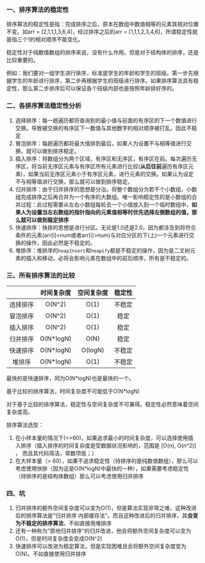 ### 一、排序算法的稳定性

排序算法的稳定性是指：完成排序之后，原本在数组中数值相等的元素其相对位置不变。如arr = [2,1,1,1,3,6,4]，经过排序之后的arr = [1,1,1,2,3,4,6]，所谓稳定性就是指三个1的相对顺序不能变化。

稳定性对于纯数值数组的排序来说，没有什么作用。但是对于结构体的排序，还是比较重要的。

例如：我们要对一组学生进行排序，标准是学生的年龄和学生的班级。第一步先根据学生的年龄进行排序，第二步再根据学生的班级进行排序。如果排序算法具有稳定性，那么第二步排序后可以保证各个班级内部也是按照年龄排好序的。

### 二、各排序算法稳定性分析

1. 选择排序：每一趟遍历都将查询到的最小值与前面的有序区的下一个数值进行交换。导致被交换的有序区下一数值与其他数字的相对顺序被打乱。因此不稳定
2. 冒泡排序：每趟遍历都将最大值排到最后，如果人为设置不与相等值进行交换，就可以做到排序稳定。
3. 插入排序：将数组分为两个区域，有序区和无序区，有序区在前。每次遍历无序区，将当前无序区元素与有序区所有元素进行比较(**从后往前**遍历有序区元素)，如果当前无序区元素小于有序区元素，进行元素的交换。如果认为设定不与相等值进行交换，那么就可以做到排序稳定。
4. 归并排序：由于归并排序的思想是分治。将整个数组分为若干个小数组，小数组完成排序之后再合并为一个有序的大数组。唯一影响稳定性的是小数组的合并过程：此过程需要从左右小数组每轮去一个小值放入到一个临时数组中，**如果人为设置当左右数组的指针指向的元素值相等时优先选择左侧数组的值，那么就可以做到稳定排序**
4. 快速排序：快排的思想是进行分区。无论是1.0还是2.0，因为都涉及到将符合条件的元素(arr[i]<num或者arr[i]>num)与对应分区的下(上)一个元素进行交换的操作，因此必然是不稳定的。
4. 堆排序：堆排序的`heapInsert`和`heapify`都是不稳定的操作，因为是二叉树元素的插入和移动，必将会影响元素在数组中的前后顺序，所有是不稳定的。



### 三、所有排序算法的比较

|          | 时间复杂度 | 空间复杂度 | 稳定性 |
| :------: | :--------: | :--------: | :----: |
| 选择排序 |   O(N^2)   |    O(1)    | 不稳定 |
| 冒泡排序 |   O(N^2)   |    O(1)    |  稳定  |
| 插入排序 |   O(N^2)   |    O(1)    |  稳定  |
| 归并排序 | O(N*logN)  |    O(N)    |  稳定  |
| 快速排序 | O(N*logN)  |  O(logN)   | 不稳定 |
|  堆排序  | O(N*logN)  |    O(1)    | 不稳定 |

最快的是快速排序，同为O(N*logN)也是最快的一个。

基于比较的排序算法，时间复杂度不可能低于O(N*logN)

对于基于比较的排序算法，稳定性与空间复杂度不可兼得。稳定性必然意味着空间复杂度高。



排序算法选型：

1. 在小样本量的情况下(<=60)，如果追求最小的时间复杂度，可以选择使用插入排序（插入排序的时间复杂度是受数据状况影响的，范围是 [O(n), O(n^2)] ， 而且其代码简洁，常数项低；）
2. 在大样本量（> 60），如果不追求稳定性（待排序的是纯数值数组），那么可以考虑使用快排（因为这是O(N*logN)中最快的一种），如果需要考虑稳定性（待排序的是结构体数组）那么可以考虑使用归并排序



### 四、坑

1. 归并排序的额外空间复杂度可以变为O(1)，但是算法实现非常之难，这种改进后的排序算法是"归并排序  内部缓存法"。而且这种改进后的归并排序，其**会变为不稳定的排序算法**，不如直接用堆排序
2. 还有一种称为”原地归并排序“的归并改进，他会将额外空间复杂度可以变为O(1)，但是时间复杂度会变成O(N^2)
3. 快速排序可以改进为稳定算法，但是实现困难且会将额外空间复杂度变为O(N)。不如直接使用归并排序 
